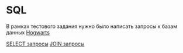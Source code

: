 # SQL

В рамках тестового задания нужно было написать запросы к базам данных [Hogwarts](https://drive.google.com/drive/u/3/folders/1MC0AttnmlAmugifFlX3hG6pssYZDqpPB)

[SELECT запросы](https://docs.google.com/document/d/1ap8iny1adrFyOL6EvSt9I7efcYfyg0fZ/edit?usp=sharing&ouid=100164265271111454146&rtpof=true&sd=true)
[JOIN запросы](https://docs.google.com/document/d/1vF0gjfDaiC7QEPQ5rm3LFQphUeNvtSIz/edit?usp=sharing&ouid=100164265271111454146&rtpof=true&sd=true)
